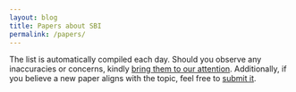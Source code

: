 ```yaml
---
layout: blog
title: Papers about SBI
permalink: /papers/
---
```


The list is automatically compiled each day. Should you observe any inaccuracies or concerns, kindly [bring them to our attention](https://github.com/simulation-based-inference/simulation-based-inference.github.io/issues/new?assignees=&labels=&template=report-unrelated-paper.md&title=%5BBUG%5D%3A+Unrelated+paper). Additionally, if you believe a new paper aligns with the topic, feel free to [submit it](https://github.com/simulation-based-inference/simulation-based-inference.github.io/issues/new?assignees=&labels=&template=recommend-new-paper.md&title=%5BSuggestion%5D+New+paper).
